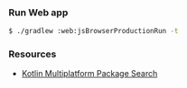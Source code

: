 ### Run Web app

```bash
$ ./gradlew :web:jsBrowserProductionRun -t
```

### Resources

- [Kotlin Multiplatform Package Search](https://package-search.jetbrains.com/search?query=http&onlyMpp=true)
